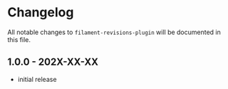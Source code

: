 # Changelog

All notable changes to `filament-revisions-plugin` will be documented in this file.

## 1.0.0 - 202X-XX-XX

- initial release
